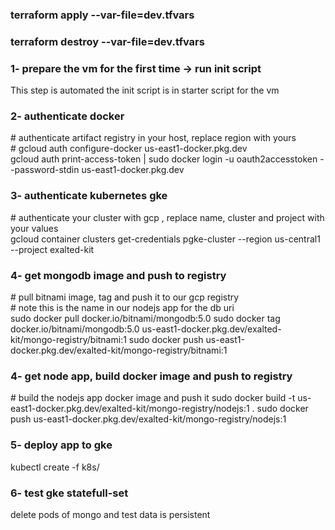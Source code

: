 <h3> terraform apply --var-file=dev.tfvars</h3>
<h3> terraform destroy --var-file=dev.tfvars</h3>

<h3> 1- prepare the vm for the first time -> run init script </h3>
This step is automated the init script is in starter script for the vm</br>


<h3> 2- authenticate docker </h3>
# authenticate artifact registry in your host, replace region with yours</br>
# gcloud auth configure-docker us-east1-docker.pkg.dev</br>
gcloud auth print-access-token | sudo docker login -u oauth2accesstoken --password-stdin  us-east1-docker.pkg.dev</br>

<h3> 3- authenticate kubernetes gke </h3>
# authenticate your cluster with gcp , replace name, cluster and project with your values</br>
gcloud container clusters get-credentials pgke-cluster --region us-central1 --project exalted-kit </br>

<h3> 4- get mongodb image and push to registry </h3>
# pull bitnami image, tag and push it to our gcp registry</br>
# note this is the name in our nodejs app for the db uri</br>
sudo docker pull docker.io/bitnami/mongodb:5.0
sudo docker tag docker.io/bitnami/mongodb:5.0 us-east1-docker.pkg.dev/exalted-kit/mongo-registry/bitnami:1
sudo docker push us-east1-docker.pkg.dev/exalted-kit/mongo-registry/bitnami:1

<h3> 4- get node app, build docker image and push to registry </h3>
# build the nodejs app docker image and push it
sudo docker build -t us-east1-docker.pkg.dev/exalted-kit/mongo-registry/nodejs:1 .
sudo docker push  us-east1-docker.pkg.dev/exalted-kit/mongo-registry/nodejs:1

<h3> 5- deploy app to gke </h3>
kubectl create -f k8s/ </br>
<h3> 6- test gke statefull-set </h3>
delete pods of mongo and test data is persistent </br>